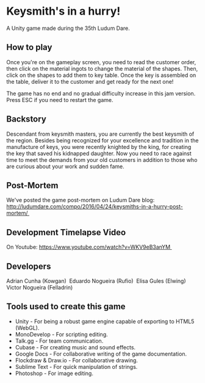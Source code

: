 # Keysmith's in a hurry!

A Unity game made during the 35th Ludum Dare.

## How to play 

Once you're on the gameplay screen, you need to read the customer order, then click on the material ingots to change the material of the shapes. Then, click on the shapes to add them to key table. Once the key is assembled on the table, deliver it to the customer and get ready for the next one! 

The game has no end and no gradual difficulty increase in this jam version. Press ESC if you need to restart the game. 

## Backstory 

Descendant from keysmith masters, you are currently the best keysmith of the region. Besides being recognized for your excellence and tradition in the manufacture of keys, you were recently knighted by the king, for creating the key that saved his kidnapped daughter. Now you need to race against time to meet the demands from your old customers in addition to those who are curious about your work and sudden fame. 

## Post-Mortem 

We've posted the game post-mortem on Ludum Dare blog: 
http://ludumdare.com/compo/2016/04/24/keysmiths-in-a-hurry-post-mortem/ 

## Development Timelapse Video 

On Youtube: https://www.youtube.com/watch?v=WKV9eB3anYM 

## Developers 

Adrian Cunha (Kowgan) 
Eduardo Nogueira (Rufio) 
Elisa Gules (Elwing) 
Victor Nogueira (Felladrin) 

## Tools used to create this game 

* Unity - For being a robust game engine capable of exporting to HTML5 (WebGL). 
* MonoDevelop - For scripting editing. 
* Talk.gg - For team communication. 
* Cubase - For creating music and sound effects. 
* Google Docs - For collaborative writing of the game documentation. 
* Flockdraw & Draw.io - For collaborative drawing. 
* Sublime Text - For quick manipulation of strings. 
* Photoshop - For image editing. 

